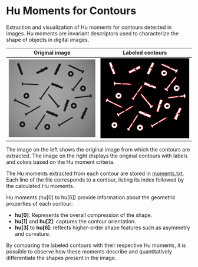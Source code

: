 # Hu Moments for Contours

Extraction and visualization of Hu moments for contours detected in images. Hu moments are invariant descriptors used to characterize the shape of objects in digital images.

| Original image | Labeled contours |
|:-------------:|:----------------:|
| ![Original image](./assets/objects.png) | ![Contours labeled](./assets/contours-labeled.png) |

The image on the left shows the original image from which the contours are extracted. The image on the right displays the original contours with labels and colors based on the Hu moment criteria.

The Hu moments extracted from each contour are stored in [moments.txt](./assets/moments.txt). Each line of the file corresponds to a contour, listing its index followed by the calculated Hu moments.

Hu moments (hu[0] to hu[6]) provide information about the geometric properties of each contour:

- **hu[0]**: Represents the overall compression of the shape.
- **hu[1]** and **hu[2]**: captures the contour orientation.
- **hu[3]** to **hu[6]**: reflects higher-order shape features such as asymmetry and curvature.

By comparing the labeled contours with their respective Hu moments, it is possible to observe how these moments describe and quantitatively differentiate the shapes present in the image.
